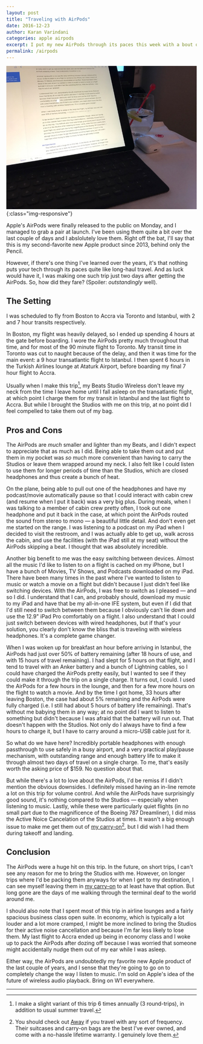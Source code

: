 ```yaml
---
layout: post
title: "Traveling with AirPods"
date: 2016-12-23
author: Karan Varindani
categories: apple airpods
excerpt: I put my new AirPods through its paces this week with a bout of long-haul travel, and boy did they deliver.
permalink: /airpods
---
```

![](/assets/airpods.jpeg){:class="img-responsive"}

Apple's AirPods were finally released to the public on Monday, and I managed to grab a pair at launch. I've been using them quite a bit over the last couple of days and I abslolutely love them. Right off the bat, I'll say that this is my second-favorite new Apple product since 2013, behind only the Pencil.

However, if there's one thing I've learned over the years, it's that nothing puts your tech through its paces quite like long-haul travel. And as luck would have it, I was making one such trip just two days after getting the AirPods. So, how did they fare? (Spoiler: _outstandingly_ well). 

## The Setting
I was scheduled to fly from Boston to Accra via Toronto and Istanbul, with 2 and 7 hour transits respectively. 

In Boston, my flight was heavily delayed, so I ended up spending 4 hours at the gate before boarding. I wore the AirPods pretty much throughout that time, and for most of the 90 minute flight to Toronto. My transit time in Toronto was cut to naught because of the delay, and then it was time for the main event: a 9 hour transatlantic flight to Istanbul. I then spent 6 hours in the Turkish Airlines lounge at Ataturk Airport, before boarding my final 7 hour flight to Accra. 

Usually when I make this trip[^1], my Beats Studio Wireless don't leave my neck from the time I leave home until I fall asleep on the transatlantic flight, at which point I charge them for my transit in Istanbul and the last flight to Accra. But while I brought the Studios with me on this trip, at no point did I feel compelled to take them out of my bag. 

## Pros and Cons
The AirPods are  _much_ smaller and lighter than my Beats, and I didn't expect to appreciate that as much as I did. Being able to take them out and put them in my pocket was _so_ much more convenient than having to carry the Studios or leave them wrapped around my neck. I also felt like I could listen to use them for longer periods of time than the Studios, which are closed headphones and thus create a bunch of heat. 

On the plane, being able to pull out one of the headphones and have my podcast/movie automatically pause so that I could interact with cabin crew (and resume when I put it back) was a very big plus. During meals, when I was talking to a member of cabin crew pretty often, I took out one headphone and put it back in the case, at which point the AirPods routed the sound from stereo to mono — a beautiful little detail. And don't even get me started on the range. I was listening to a podcast on my iPad when I decided to visit the restroom, and I was actually able to get up, walk across the cabin, and use the facilities (with the iPad still at my seat) without the AirPods skipping a beat. I thought that was absolutely incredible. 

Another big benefit to me was the easy switching between devices. Almost all the music I'd like to listen to on a flight is cached on my iPhone, but I have a bunch of Movies, TV Shows, and Podcasts downloaded on my iPad. There have been many times in the past where I've wanted to listen to music or watch a movie on a flight but didn't because I just didn't feel like switching devices. With the AirPods, I was free to switch as I pleased — and so I did. I understand that I can, and probably should, download my music to my iPad and have that be my all-in-one IFE system, but even if I did that I'd still need to switch between them because I obviously can't lie down and use the 12.9" iPad Pro comfortably on a flight. I also understand that I could just switch between devices with wired headphones, but if that's your solution, you clearly don't know the bliss that is traveling with wireless headphones. It's a complete game changer. 

When I was woken up for breakfast an hour before arriving in Istanbul, the AirPods had just over 50% of battery remaining (after 18 hours of use, and with 15 hours of travel remaining). I had slept for 5 hours on that flight, and I tend to travel with an Anker battery and a bunch of Lightning cables, so I could have charged the AirPods pretty easily, but I wanted to see if they could make it through the trip on a single charge. It turns out, I could. I used the AirPods for a few hours in the lounge, and then for a few more hours on the flight to watch a movie. And by the time I got home, 33 hours after leaving Boston, the case had about 5% remaining and the AirPods were fully charged (i.e. I still had about 5 hours of battery life remaining). That's without me babying them in any way; at no point did I want to listen to something but didn't because I was afraid that the battery will run out. That doesn't happen with the Studios. Not only do I always have to find a few hours to charge it, but I have to carry around a micro-USB cable just for it.  

So what do we have here? Incredibly portable headphones with enough passthrough to use safely in a busy airport, and a very practical play/pause mechanism, with outstanding range and enough battery life to make it through almost two days of travel on a single charge. To me, that's easily worth the asking price of $159. No question about that. 

But while there's a lot to love about the AirPods, I'd be remiss if I didn't mention the obvious downsides. I definitely missed having an in-line remote a lot on this trip for volume control. And while the AirPods have surprisingly good sound, it's nothing compared to the Studios — especially when listening to music. Lastly, while these were particularly quiet flights (in no small part due to the magnificence of the Boeing 787 Dreamliner), I did miss the Active Noice Cancelation of the Studios at times. It wasn't a big enough issue to make me get them out of [my carry-on](https://www.awaytravel.com/luggage/carry-on/black)[^2], but I did wish I had them during takeoff and landing. 

## Conclusion
The AirPods were a huge hit on this trip. In the future, on short trips, I can't see any reason for me to bring the Studios with me. However, on longer trips where I'd be packing them anyways for when I get to my destination, I can see myself leaving them in [my carry-on](https://www.awaytravel.com/luggage/carry-on/black) to at least have that option. But long gone are the days of me walking through the terminal deaf to the world around me. 

I should also note that I spent most of this trip in airline lounges and a fairly spacious business class open suite. In economy, which is typically a lot louder and a lot more cramped, I might be more inclined to bring the Studios for their active noise cancellation and because I'm far less likely to lose them. My last flight to Accra ended up being in economy class and I woke up to pack the AirPods after dozing off because I was worried that someone might accidentally nudge them out of my ear while I was asleep. 

Either way, the AirPods are undoubtedly my favorite new Apple product of the last couple of years, and I sense that they're going to go on to completely change the way I listen to music. I'm sold on Apple's idea of the future of wireless audio playback. Bring on W1 everywhere. 

***

[^1]:	I make a slight variant of this trip 6 times annually (3 round-trips), in addition to usual summer travel. 
[^2]: You should check out [Away](http://awaytravel.com) if you travel with any sort of frequency. Their suitcases and carry-on bags are the best I've ever owned, and come with a no-hassle lifetime warranty. I genuinely love them. 